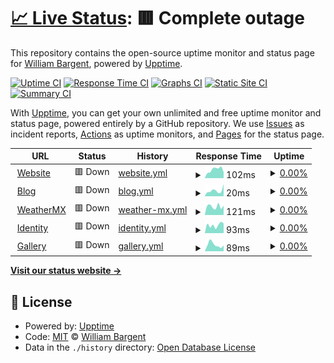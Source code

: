 # [📈 Live Status](https://williambargent-org.github.io/williambargent-org.github.com): <!--live status--> **🟥 Complete outage**

This repository contains the open-source uptime monitor and status page for [William Bargent](https://williambargent.co.uk), powered by [Upptime](https://github.com/upptime/upptime).

[![Uptime CI](https://github.com/koj-co/upptime/workflows/Uptime%20CI/badge.svg)](https://github.com/koj-co/upptime/actions?query=workflow%3A%22Uptime+CI%22)
[![Response Time CI](https://github.com/koj-co/upptime/workflows/Response%20Time%20CI/badge.svg)](https://github.com/koj-co/upptime/actions?query=workflow%3A%22Response+Time+CI%22)
[![Graphs CI](https://github.com/koj-co/upptime/workflows/Graphs%20CI/badge.svg)](https://github.com/koj-co/upptime/actions?query=workflow%3A%22Graphs+CI%22)
[![Static Site CI](https://github.com/koj-co/upptime/workflows/Static%20Site%20CI/badge.svg)](https://github.com/koj-co/upptime/actions?query=workflow%3A%22Static+Site+CI%22)
[![Summary CI](https://github.com/koj-co/upptime/workflows/Summary%20CI/badge.svg)](https://github.com/koj-co/upptime/actions?query=workflow%3A%22Summary+CI%22)

With [Upptime](https://upptime.js.org), you can get your own unlimited and free uptime monitor and status page, powered entirely by a GitHub repository. We use [Issues](https://github.com/williambargent-org/williambargent-org.github.com/issues) as incident reports, [Actions](https://github.com/williambargent-org/williambargent-org.github.com/actions) as uptime monitors, and [Pages](https://williambargent-org.github.io/williambargent-org.github.com) for the status page.

<!--start: status pages-->
<!-- This summary is generated by Upptime (https://github.com/upptime/upptime) -->
<!-- Do not edit this manually, your changes will be overwritten -->
<!-- prettier-ignore -->
| URL | Status | History | Response Time | Uptime |
| --- | ------ | ------- | ------------- | ------ |
| <img alt="" src="https://assets.williambargent.co.uk/favicon/favicon.ico" height="13"> [Website](https://williambargent.co.uk) | 🟥 Down | [website.yml](https://github.com/williambargent-org/williambargent-org.github.com/commits/HEAD/history/website.yml) | <details><summary><img alt="Response time graph" src="./graphs/website/response-time-week.png" height="20"> 102ms</summary><br><a href="https://status.williambargent.co.uk/history/website"><img alt="Response time 996" src="https://img.shields.io/endpoint?url=https%3A%2F%2Fraw.githubusercontent.com%2Fwilliambargent-org%2Fwilliambargent-org.github.com%2FHEAD%2Fapi%2Fwebsite%2Fresponse-time.json"></a><br><a href="https://status.williambargent.co.uk/history/website"><img alt="24-hour response time 131" src="https://img.shields.io/endpoint?url=https%3A%2F%2Fraw.githubusercontent.com%2Fwilliambargent-org%2Fwilliambargent-org.github.com%2FHEAD%2Fapi%2Fwebsite%2Fresponse-time-day.json"></a><br><a href="https://status.williambargent.co.uk/history/website"><img alt="7-day response time 102" src="https://img.shields.io/endpoint?url=https%3A%2F%2Fraw.githubusercontent.com%2Fwilliambargent-org%2Fwilliambargent-org.github.com%2FHEAD%2Fapi%2Fwebsite%2Fresponse-time-week.json"></a><br><a href="https://status.williambargent.co.uk/history/website"><img alt="30-day response time 114" src="https://img.shields.io/endpoint?url=https%3A%2F%2Fraw.githubusercontent.com%2Fwilliambargent-org%2Fwilliambargent-org.github.com%2FHEAD%2Fapi%2Fwebsite%2Fresponse-time-month.json"></a><br><a href="https://status.williambargent.co.uk/history/website"><img alt="1-year response time 996" src="https://img.shields.io/endpoint?url=https%3A%2F%2Fraw.githubusercontent.com%2Fwilliambargent-org%2Fwilliambargent-org.github.com%2FHEAD%2Fapi%2Fwebsite%2Fresponse-time-year.json"></a></details> | <details><summary><a href="https://status.williambargent.co.uk/history/website">0.00%</a></summary><a href="https://status.williambargent.co.uk/history/website"><img alt="All-time uptime 63.70%" src="https://img.shields.io/endpoint?url=https%3A%2F%2Fraw.githubusercontent.com%2Fwilliambargent-org%2Fwilliambargent-org.github.com%2FHEAD%2Fapi%2Fwebsite%2Fuptime.json"></a><br><a href="https://status.williambargent.co.uk/history/website"><img alt="24-hour uptime 0.00%" src="https://img.shields.io/endpoint?url=https%3A%2F%2Fraw.githubusercontent.com%2Fwilliambargent-org%2Fwilliambargent-org.github.com%2FHEAD%2Fapi%2Fwebsite%2Fuptime-day.json"></a><br><a href="https://status.williambargent.co.uk/history/website"><img alt="7-day uptime 0.00%" src="https://img.shields.io/endpoint?url=https%3A%2F%2Fraw.githubusercontent.com%2Fwilliambargent-org%2Fwilliambargent-org.github.com%2FHEAD%2Fapi%2Fwebsite%2Fuptime-week.json"></a><br><a href="https://status.williambargent.co.uk/history/website"><img alt="30-day uptime 0.00%" src="https://img.shields.io/endpoint?url=https%3A%2F%2Fraw.githubusercontent.com%2Fwilliambargent-org%2Fwilliambargent-org.github.com%2FHEAD%2Fapi%2Fwebsite%2Fuptime-month.json"></a><br><a href="https://status.williambargent.co.uk/history/website"><img alt="1-year uptime 63.70%" src="https://img.shields.io/endpoint?url=https%3A%2F%2Fraw.githubusercontent.com%2Fwilliambargent-org%2Fwilliambargent-org.github.com%2FHEAD%2Fapi%2Fwebsite%2Fuptime-year.json"></a></details>
| <img alt="" src="https://assets.williambargent.co.uk/favicon/favicon.ico" height="13"> [Blog](https://williambargent.co.uk/blog/) | 🟥 Down | [blog.yml](https://github.com/williambargent-org/williambargent-org.github.com/commits/HEAD/history/blog.yml) | <details><summary><img alt="Response time graph" src="./graphs/blog/response-time-week.png" height="20"> 20ms</summary><br><a href="https://status.williambargent.co.uk/history/blog"><img alt="Response time 366" src="https://img.shields.io/endpoint?url=https%3A%2F%2Fraw.githubusercontent.com%2Fwilliambargent-org%2Fwilliambargent-org.github.com%2FHEAD%2Fapi%2Fblog%2Fresponse-time.json"></a><br><a href="https://status.williambargent.co.uk/history/blog"><img alt="24-hour response time 15" src="https://img.shields.io/endpoint?url=https%3A%2F%2Fraw.githubusercontent.com%2Fwilliambargent-org%2Fwilliambargent-org.github.com%2FHEAD%2Fapi%2Fblog%2Fresponse-time-day.json"></a><br><a href="https://status.williambargent.co.uk/history/blog"><img alt="7-day response time 20" src="https://img.shields.io/endpoint?url=https%3A%2F%2Fraw.githubusercontent.com%2Fwilliambargent-org%2Fwilliambargent-org.github.com%2FHEAD%2Fapi%2Fblog%2Fresponse-time-week.json"></a><br><a href="https://status.williambargent.co.uk/history/blog"><img alt="30-day response time 16" src="https://img.shields.io/endpoint?url=https%3A%2F%2Fraw.githubusercontent.com%2Fwilliambargent-org%2Fwilliambargent-org.github.com%2FHEAD%2Fapi%2Fblog%2Fresponse-time-month.json"></a><br><a href="https://status.williambargent.co.uk/history/blog"><img alt="1-year response time 366" src="https://img.shields.io/endpoint?url=https%3A%2F%2Fraw.githubusercontent.com%2Fwilliambargent-org%2Fwilliambargent-org.github.com%2FHEAD%2Fapi%2Fblog%2Fresponse-time-year.json"></a></details> | <details><summary><a href="https://status.williambargent.co.uk/history/blog">0.00%</a></summary><a href="https://status.williambargent.co.uk/history/blog"><img alt="All-time uptime 61.55%" src="https://img.shields.io/endpoint?url=https%3A%2F%2Fraw.githubusercontent.com%2Fwilliambargent-org%2Fwilliambargent-org.github.com%2FHEAD%2Fapi%2Fblog%2Fuptime.json"></a><br><a href="https://status.williambargent.co.uk/history/blog"><img alt="24-hour uptime 0.00%" src="https://img.shields.io/endpoint?url=https%3A%2F%2Fraw.githubusercontent.com%2Fwilliambargent-org%2Fwilliambargent-org.github.com%2FHEAD%2Fapi%2Fblog%2Fuptime-day.json"></a><br><a href="https://status.williambargent.co.uk/history/blog"><img alt="7-day uptime 0.00%" src="https://img.shields.io/endpoint?url=https%3A%2F%2Fraw.githubusercontent.com%2Fwilliambargent-org%2Fwilliambargent-org.github.com%2FHEAD%2Fapi%2Fblog%2Fuptime-week.json"></a><br><a href="https://status.williambargent.co.uk/history/blog"><img alt="30-day uptime 0.00%" src="https://img.shields.io/endpoint?url=https%3A%2F%2Fraw.githubusercontent.com%2Fwilliambargent-org%2Fwilliambargent-org.github.com%2FHEAD%2Fapi%2Fblog%2Fuptime-month.json"></a><br><a href="https://status.williambargent.co.uk/history/blog"><img alt="1-year uptime 61.55%" src="https://img.shields.io/endpoint?url=https%3A%2F%2Fraw.githubusercontent.com%2Fwilliambargent-org%2Fwilliambargent-org.github.com%2FHEAD%2Fapi%2Fblog%2Fuptime-year.json"></a></details>
| <img alt="" src="https://weathermx.williambargent.co.uk/assets/img/logo/favicon.ico" height="13"> [WeatherMX](https://weathermx.williambargent.co.uk) | 🟥 Down | [weather-mx.yml](https://github.com/williambargent-org/williambargent-org.github.com/commits/HEAD/history/weather-mx.yml) | <details><summary><img alt="Response time graph" src="./graphs/weather-mx/response-time-week.png" height="20"> 121ms</summary><br><a href="https://status.williambargent.co.uk/history/weather-mx"><img alt="Response time 2568" src="https://img.shields.io/endpoint?url=https%3A%2F%2Fraw.githubusercontent.com%2Fwilliambargent-org%2Fwilliambargent-org.github.com%2FHEAD%2Fapi%2Fweather-mx%2Fresponse-time.json"></a><br><a href="https://status.williambargent.co.uk/history/weather-mx"><img alt="24-hour response time 62" src="https://img.shields.io/endpoint?url=https%3A%2F%2Fraw.githubusercontent.com%2Fwilliambargent-org%2Fwilliambargent-org.github.com%2FHEAD%2Fapi%2Fweather-mx%2Fresponse-time-day.json"></a><br><a href="https://status.williambargent.co.uk/history/weather-mx"><img alt="7-day response time 121" src="https://img.shields.io/endpoint?url=https%3A%2F%2Fraw.githubusercontent.com%2Fwilliambargent-org%2Fwilliambargent-org.github.com%2FHEAD%2Fapi%2Fweather-mx%2Fresponse-time-week.json"></a><br><a href="https://status.williambargent.co.uk/history/weather-mx"><img alt="30-day response time 138" src="https://img.shields.io/endpoint?url=https%3A%2F%2Fraw.githubusercontent.com%2Fwilliambargent-org%2Fwilliambargent-org.github.com%2FHEAD%2Fapi%2Fweather-mx%2Fresponse-time-month.json"></a><br><a href="https://status.williambargent.co.uk/history/weather-mx"><img alt="1-year response time 2568" src="https://img.shields.io/endpoint?url=https%3A%2F%2Fraw.githubusercontent.com%2Fwilliambargent-org%2Fwilliambargent-org.github.com%2FHEAD%2Fapi%2Fweather-mx%2Fresponse-time-year.json"></a></details> | <details><summary><a href="https://status.williambargent.co.uk/history/weather-mx">0.00%</a></summary><a href="https://status.williambargent.co.uk/history/weather-mx"><img alt="All-time uptime 63.67%" src="https://img.shields.io/endpoint?url=https%3A%2F%2Fraw.githubusercontent.com%2Fwilliambargent-org%2Fwilliambargent-org.github.com%2FHEAD%2Fapi%2Fweather-mx%2Fuptime.json"></a><br><a href="https://status.williambargent.co.uk/history/weather-mx"><img alt="24-hour uptime 0.00%" src="https://img.shields.io/endpoint?url=https%3A%2F%2Fraw.githubusercontent.com%2Fwilliambargent-org%2Fwilliambargent-org.github.com%2FHEAD%2Fapi%2Fweather-mx%2Fuptime-day.json"></a><br><a href="https://status.williambargent.co.uk/history/weather-mx"><img alt="7-day uptime 0.00%" src="https://img.shields.io/endpoint?url=https%3A%2F%2Fraw.githubusercontent.com%2Fwilliambargent-org%2Fwilliambargent-org.github.com%2FHEAD%2Fapi%2Fweather-mx%2Fuptime-week.json"></a><br><a href="https://status.williambargent.co.uk/history/weather-mx"><img alt="30-day uptime 0.00%" src="https://img.shields.io/endpoint?url=https%3A%2F%2Fraw.githubusercontent.com%2Fwilliambargent-org%2Fwilliambargent-org.github.com%2FHEAD%2Fapi%2Fweather-mx%2Fuptime-month.json"></a><br><a href="https://status.williambargent.co.uk/history/weather-mx"><img alt="1-year uptime 63.67%" src="https://img.shields.io/endpoint?url=https%3A%2F%2Fraw.githubusercontent.com%2Fwilliambargent-org%2Fwilliambargent-org.github.com%2FHEAD%2Fapi%2Fweather-mx%2Fuptime-year.json"></a></details>
| <img alt="" src="https://assets.williambargent.co.uk/favicon/favicon.ico" height="13"> [Identity](https://identity.williambargent.co.uk/idp/logout.php) | 🟥 Down | [identity.yml](https://github.com/williambargent-org/williambargent-org.github.com/commits/HEAD/history/identity.yml) | <details><summary><img alt="Response time graph" src="./graphs/identity/response-time-week.png" height="20"> 93ms</summary><br><a href="https://status.williambargent.co.uk/history/identity"><img alt="Response time 246" src="https://img.shields.io/endpoint?url=https%3A%2F%2Fraw.githubusercontent.com%2Fwilliambargent-org%2Fwilliambargent-org.github.com%2FHEAD%2Fapi%2Fidentity%2Fresponse-time.json"></a><br><a href="https://status.williambargent.co.uk/history/identity"><img alt="24-hour response time 66" src="https://img.shields.io/endpoint?url=https%3A%2F%2Fraw.githubusercontent.com%2Fwilliambargent-org%2Fwilliambargent-org.github.com%2FHEAD%2Fapi%2Fidentity%2Fresponse-time-day.json"></a><br><a href="https://status.williambargent.co.uk/history/identity"><img alt="7-day response time 93" src="https://img.shields.io/endpoint?url=https%3A%2F%2Fraw.githubusercontent.com%2Fwilliambargent-org%2Fwilliambargent-org.github.com%2FHEAD%2Fapi%2Fidentity%2Fresponse-time-week.json"></a><br><a href="https://status.williambargent.co.uk/history/identity"><img alt="30-day response time 189" src="https://img.shields.io/endpoint?url=https%3A%2F%2Fraw.githubusercontent.com%2Fwilliambargent-org%2Fwilliambargent-org.github.com%2FHEAD%2Fapi%2Fidentity%2Fresponse-time-month.json"></a><br><a href="https://status.williambargent.co.uk/history/identity"><img alt="1-year response time 246" src="https://img.shields.io/endpoint?url=https%3A%2F%2Fraw.githubusercontent.com%2Fwilliambargent-org%2Fwilliambargent-org.github.com%2FHEAD%2Fapi%2Fidentity%2Fresponse-time-year.json"></a></details> | <details><summary><a href="https://status.williambargent.co.uk/history/identity">0.00%</a></summary><a href="https://status.williambargent.co.uk/history/identity"><img alt="All-time uptime 10.63%" src="https://img.shields.io/endpoint?url=https%3A%2F%2Fraw.githubusercontent.com%2Fwilliambargent-org%2Fwilliambargent-org.github.com%2FHEAD%2Fapi%2Fidentity%2Fuptime.json"></a><br><a href="https://status.williambargent.co.uk/history/identity"><img alt="24-hour uptime 0.00%" src="https://img.shields.io/endpoint?url=https%3A%2F%2Fraw.githubusercontent.com%2Fwilliambargent-org%2Fwilliambargent-org.github.com%2FHEAD%2Fapi%2Fidentity%2Fuptime-day.json"></a><br><a href="https://status.williambargent.co.uk/history/identity"><img alt="7-day uptime 0.00%" src="https://img.shields.io/endpoint?url=https%3A%2F%2Fraw.githubusercontent.com%2Fwilliambargent-org%2Fwilliambargent-org.github.com%2FHEAD%2Fapi%2Fidentity%2Fuptime-week.json"></a><br><a href="https://status.williambargent.co.uk/history/identity"><img alt="30-day uptime 0.00%" src="https://img.shields.io/endpoint?url=https%3A%2F%2Fraw.githubusercontent.com%2Fwilliambargent-org%2Fwilliambargent-org.github.com%2FHEAD%2Fapi%2Fidentity%2Fuptime-month.json"></a><br><a href="https://status.williambargent.co.uk/history/identity"><img alt="1-year uptime 10.63%" src="https://img.shields.io/endpoint?url=https%3A%2F%2Fraw.githubusercontent.com%2Fwilliambargent-org%2Fwilliambargent-org.github.com%2FHEAD%2Fapi%2Fidentity%2Fuptime-year.json"></a></details>
| <img alt="" src="https://assets.williambargent.co.uk/favicon/favicon.ico" height="13"> [Gallery](https://gallery.williambargent.co.uk) | 🟥 Down | [gallery.yml](https://github.com/williambargent-org/williambargent-org.github.com/commits/HEAD/history/gallery.yml) | <details><summary><img alt="Response time graph" src="./graphs/gallery/response-time-week.png" height="20"> 89ms</summary><br><a href="https://status.williambargent.co.uk/history/gallery"><img alt="Response time 1399" src="https://img.shields.io/endpoint?url=https%3A%2F%2Fraw.githubusercontent.com%2Fwilliambargent-org%2Fwilliambargent-org.github.com%2FHEAD%2Fapi%2Fgallery%2Fresponse-time.json"></a><br><a href="https://status.williambargent.co.uk/history/gallery"><img alt="24-hour response time 66" src="https://img.shields.io/endpoint?url=https%3A%2F%2Fraw.githubusercontent.com%2Fwilliambargent-org%2Fwilliambargent-org.github.com%2FHEAD%2Fapi%2Fgallery%2Fresponse-time-day.json"></a><br><a href="https://status.williambargent.co.uk/history/gallery"><img alt="7-day response time 89" src="https://img.shields.io/endpoint?url=https%3A%2F%2Fraw.githubusercontent.com%2Fwilliambargent-org%2Fwilliambargent-org.github.com%2FHEAD%2Fapi%2Fgallery%2Fresponse-time-week.json"></a><br><a href="https://status.williambargent.co.uk/history/gallery"><img alt="30-day response time 203" src="https://img.shields.io/endpoint?url=https%3A%2F%2Fraw.githubusercontent.com%2Fwilliambargent-org%2Fwilliambargent-org.github.com%2FHEAD%2Fapi%2Fgallery%2Fresponse-time-month.json"></a><br><a href="https://status.williambargent.co.uk/history/gallery"><img alt="1-year response time 1399" src="https://img.shields.io/endpoint?url=https%3A%2F%2Fraw.githubusercontent.com%2Fwilliambargent-org%2Fwilliambargent-org.github.com%2FHEAD%2Fapi%2Fgallery%2Fresponse-time-year.json"></a></details> | <details><summary><a href="https://status.williambargent.co.uk/history/gallery">0.00%</a></summary><a href="https://status.williambargent.co.uk/history/gallery"><img alt="All-time uptime 63.98%" src="https://img.shields.io/endpoint?url=https%3A%2F%2Fraw.githubusercontent.com%2Fwilliambargent-org%2Fwilliambargent-org.github.com%2FHEAD%2Fapi%2Fgallery%2Fuptime.json"></a><br><a href="https://status.williambargent.co.uk/history/gallery"><img alt="24-hour uptime 0.00%" src="https://img.shields.io/endpoint?url=https%3A%2F%2Fraw.githubusercontent.com%2Fwilliambargent-org%2Fwilliambargent-org.github.com%2FHEAD%2Fapi%2Fgallery%2Fuptime-day.json"></a><br><a href="https://status.williambargent.co.uk/history/gallery"><img alt="7-day uptime 0.00%" src="https://img.shields.io/endpoint?url=https%3A%2F%2Fraw.githubusercontent.com%2Fwilliambargent-org%2Fwilliambargent-org.github.com%2FHEAD%2Fapi%2Fgallery%2Fuptime-week.json"></a><br><a href="https://status.williambargent.co.uk/history/gallery"><img alt="30-day uptime 0.00%" src="https://img.shields.io/endpoint?url=https%3A%2F%2Fraw.githubusercontent.com%2Fwilliambargent-org%2Fwilliambargent-org.github.com%2FHEAD%2Fapi%2Fgallery%2Fuptime-month.json"></a><br><a href="https://status.williambargent.co.uk/history/gallery"><img alt="1-year uptime 63.98%" src="https://img.shields.io/endpoint?url=https%3A%2F%2Fraw.githubusercontent.com%2Fwilliambargent-org%2Fwilliambargent-org.github.com%2FHEAD%2Fapi%2Fgallery%2Fuptime-year.json"></a></details>

<!--end: status pages-->

[**Visit our status website →**](https://williambargent-org.github.io/williambargent-org.github.com)

## 📄 License

- Powered by: [Upptime](https://github.com/upptime/upptime)
- Code: [MIT](./LICENSE) © [William Bargent](https://williambargent.co.uk)
- Data in the `./history` directory: [Open Database License](https://opendatacommons.org/licenses/odbl/1-0/)
